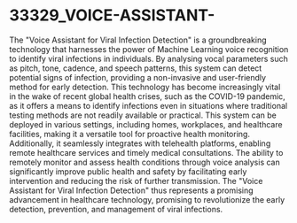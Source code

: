 # 33329_VOICE-ASSISTANT-
The "Voice Assistant for Viral Infection Detection" is a groundbreaking technology that harnesses the power of Machine Learning voice recognition to identify viral infections in individuals. By analysing vocal parameters such as pitch, tone, cadence, and speech patterns, this system can detect potential signs of infection, providing a non-invasive and user-friendly method for early detection. This technology has become increasingly vital in the wake of recent global health crises, such as the COVID-19 pandemic, as it offers a means to identify infections even in situations where traditional testing methods are not readily available or practical. This system can be deployed in various settings, including homes, workplaces, and healthcare facilities, making it a versatile tool for proactive health monitoring. Additionally, it seamlessly integrates with telehealth platforms, enabling remote healthcare services and timely medical consultations. The ability to remotely monitor and assess health conditions through voice analysis can significantly improve public health and safety by facilitating early intervention and reducing the risk of further transmission. The "Voice Assistant for Viral Infection Detection" thus represents a promising advancement in healthcare technology, promising to revolutionize the early detection, prevention, and management of viral infections.
